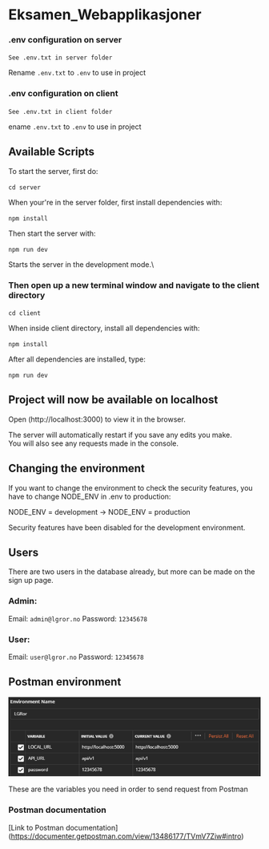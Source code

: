 # Eksamen_Webapplikasjoner

### .env configuration on server

`See .env.txt in server folder`

Rename `.env.txt` to `.env` to use in project

### .env configuration on client

`See .env.txt in client folder`

ename `.env.txt` to `.env` to use in project

## Available Scripts

To start the server, first do:

`cd server`

When your're in the server folder, first install dependencies with:

`npm install`

Then start the server with:

`npm run dev`

Starts the server in the development mode.\

### Then open up a new terminal window and navigate to the client directory

`cd client`

When inside client directory, install all dependencies with:

`npm install`

After all dependencies are installed, type:

`npm run dev`

## Project will now be available on localhost

Open (http://localhost:3000) to view it in the browser.

The server will automatically restart if you save any edits you make. \
You will also see any requests made in the console.

## Changing the environment

If you want to change the environment to check the security features, you have to change NODE_ENV in .env to production:

NODE_ENV = development -> NODE_ENV = production

Security features have been disabled for the development environment.

## Users

There are two users in the database already, but more can be made on the sign up page.

### Admin:

Email: `admin@lgror.no`
Password: `12345678`

### User:

Email: `user@lgror.no`
Password: `12345678`

## Postman environment

![](environmentPostman.png)

These are the variables you need in order to send request from Postman

### Postman documentation

[Link to Postman documentation] (https://documenter.getpostman.com/view/13486177/TVmV7Ziw#intro)
